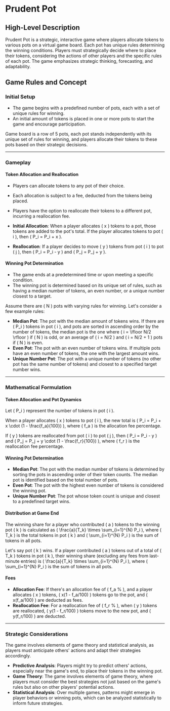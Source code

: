 # Prudent Pot

## High-Level Description

Prudent Pot is a strategic, interactive game where players allocate tokens to various pots on a virtual game board. Each pot has unique rules determining the winning conditions. Players must strategically decide where to place their tokens, considering the actions of other players and the specific rules of each pot. The game emphasizes strategic thinking, forecasting, and adaptability.

## Game Rules and Concept

### Initial Setup

- The game begins with a predefined number of pots, each with a set of unique rules for winning.
- An initial amount of tokens is placed in one or more pots to start the game and encourage participation.

Game board is a row of 5 pots, each pot stands independently with its unique set of rules for winning, and players allocate their tokens to these pots based on their strategic decisions.

---

### Gameplay

#### Token Allocation and Reallocation

- Players can allocate tokens to any pot of their choice.
- Each allocation is subject to a fee, deducted from the tokens being placed.
- Players have the option to reallocate their tokens to a different pot, incurring a reallocation fee.

- **Initial Allocation**: When a player allocates \( x \) tokens to a pot, those tokens are added to the pot's total. If the player allocates tokens to pot \( i \), then \( P_i = P_i + x \).
- **Reallocation**: If a player decides to move \( y \) tokens from pot \( i \) to pot \( j \), then \( P_i = P_i - y \) and \( P_j = P_j + y \).

#### Winning Pot Determination

- The game ends at a predetermined time or upon meeting a specific condition.
- The winning pot is determined based on its unique set of rules, such as having a median number of tokens, an even number, or a unique number closest to a target.

Assume there are \( N \) pots with varying rules for winning. Let's consider a few example rules:

- **Median Pot**: The pot with the median amount of tokens wins. If there are \( P_i \) tokens in pot \( i \), and pots are sorted in ascending order by the number of tokens, the median pot is the one where \( i = \lfloor N/2 \rfloor \) if \( N \) is odd, or an average of \( i = N/2 \) and \( i = N/2 + 1 \) pots if \( N \) is even.
- **Even Pot**: The pot with an even number of tokens wins. If multiple pots have an even number of tokens, the one with the largest amount wins.
- **Unique Number Pot**: The pot with a unique number of tokens (no other pot has the same number of tokens) and closest to a specified target number wins.

---

### Mathematical Formulation

#### Token Allocation and Pot Dynamics

Let \( P_i \) represent the number of tokens in pot \( i \).

When a player allocates \( x \) tokens to pot \( i \), the new total is \( P_i = P_i + x \cdot (1 - \frac{f_a}{100}) \), where \( f_a \) is the allocation fee percentage.

If \( y \) tokens are reallocated from pot \( i \) to pot \( j \), then \( P_i = P_i - y \) and \( P_j = P_j + y \cdot (1 - \frac{f_r}{100}) \), where \( f_r \) is the reallocation fee percentage.

#### Winning Pot Determination

- **Median Pot**: The pot with the median number of tokens is determined by sorting the pots in ascending order of their token counts. The median pot is identified based on the total number of pots.
- **Even Pot**: The pot with the highest even number of tokens is considered the winning pot.
- **Unique Number Pot**: The pot whose token count is unique and closest to a predefined target wins.

#### Distribution at Game End

The winning share for a player who contributed \( a \) tokens to the winning pot \( k \) is calculated as \( \frac{a}{T_k} \times \sum_{i=1}^{N} P_i \), where \( T_k \) is the total tokens in pot \( k \) and \( \sum_{i=1}^{N} P_i \) is the sum of tokens in all pots. 

Let's say pot \( k \) wins. If a player contributed \( a \) tokens out of a total of \( T_k \) tokens in pot \( k \), their winning share (excluding any fees from last-minute entries) is \( \frac{a}{T_k} \times \sum_{i=1}^{N} P_i \), where \( \sum_{i=1}^{N} P_i \) is the sum of tokens in all pots.

#### Fees

- **Allocation Fee**: If there's an allocation fee of \( f_a \% \), and a player allocates \( x \) tokens, \( x(1 - f_a/100) \) tokens go to the pot, and \( x(f_a/100) \) are deducted as fees.
- **Reallocation Fee**: For a reallocation fee of \( f_r \% \), when \( y \) tokens are reallocated, \( y(1 - f_r/100) \) tokens move to the new pot, and \( y(f_r/100) \) are deducted.

---

### Strategic Considerations

The game involves elements of game theory and statistical analysis, as players must anticipate others' actions and adapt their strategies accordingly.

- **Predictive Analysis**: Players might try to predict others' actions, especially near the game's end, to place their tokens in the winning pot.
- **Game Theory**: The game involves elements of game theory, where players must consider the best strategies not just based on the game's rules but also on other players' potential actions.
- **Statistical Analysis**: Over multiple games, patterns might emerge in player behaviors or winning pots, which can be analyzed statistically to inform future strategies.